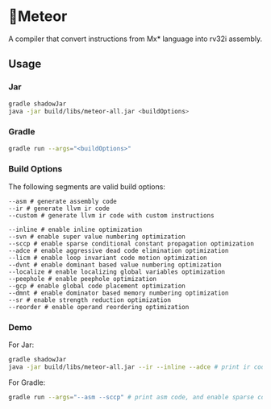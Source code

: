 # 🌟Meteor

A compiler that convert instructions from Mx* language into rv32i assembly.

## Usage

### Jar

```bash
gradle shadowJar
java -jar build/libs/meteor-all.jar <buildOptions>
```

### Gradle

```bash
gradle run --args="<buildOptions>"
```

### Build Options

The following segments are valid build options:

```shell
--asm # generate assembly code
--ir # generate llvm ir code
--custom # generate llvm ir code with custom instructions

--inline # enable inline optimization
--svn # enable super value numbering optimization
--sccp # enable sparse conditional constant propagation optimization
--adce # enable aggressive dead code elimination optimization
--licm # enable loop invariant code motion optimization
--dvnt # enable dominant based value numbering optimization
--localize # enable localizing global variables optimization
--peephole # enable peephole optimization
--gcp # enable global code placement optimization
--dmnt # enable dominator based memory numbering optimization
--sr # enable strength reduction optimization
--reorder # enable operand reordering optimization
```

### Demo

For Jar:

```bash
gradle shadowJar
java -jar build/libs/meteor-all.jar --ir --inline --adce # print ir code, and enable inline and aggressive dead code elimination optimization
```

For Gradle:

```bash
gradle run --args="--asm --sccp" # print asm code, and enable sparse conditional constant propagation optimization
```